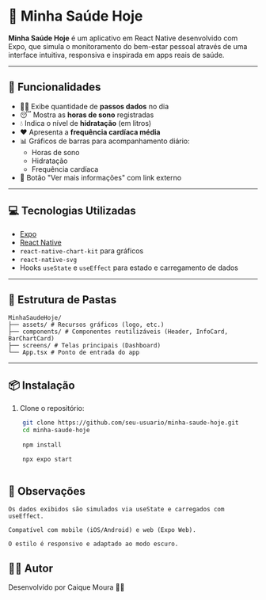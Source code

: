 # 📱 Minha Saúde Hoje

**Minha Saúde Hoje** é um aplicativo em React Native desenvolvido com Expo, que simula o monitoramento do bem-estar pessoal através de uma interface intuitiva, responsiva e inspirada em apps reais de saúde.

---

## 🧩 Funcionalidades

- 🧍‍♂️ Exibe quantidade de **passos dados** no dia
- 😴 Mostra as **horas de sono** registradas
- 💧 Indica o nível de **hidratação** (em litros)
- ❤️ Apresenta a **frequência cardíaca média**
- 📊 Gráficos de barras para acompanhamento diário:
  - Horas de sono
  - Hidratação
  - Frequência cardíaca
- 🔗 Botão "Ver mais informações" com link externo

---

## 💻 Tecnologias Utilizadas

- [Expo](https://expo.dev/)
- [React Native](https://reactnative.dev/)
- `react-native-chart-kit` para gráficos
- `react-native-svg`
- Hooks `useState` e `useEffect` para estado e carregamento de dados

---

## 📁 Estrutura de Pastas
    MinhaSaudeHoje/
    ├── assets/ # Recursos gráficos (logo, etc.)
    ├── components/ # Componentes reutilizáveis (Header, InfoCard, BarChartCard)
    ├── screens/ # Telas principais (Dashboard)
    └── App.tsx # Ponto de entrada do app

---

## 📦 Instalação

1. Clone o repositório:

```bash
    git clone https://github.com/seu-usuario/minha-saude-hoje.git
    cd minha-saude-hoje
    
    npm install

    npx expo start
    
```

## 📌 Observações

    Os dados exibidos são simulados via useState e carregados com useEffect.

    Compatível com mobile (iOS/Android) e web (Expo Web).

    O estilo é responsivo e adaptado ao modo escuro.

## 🧑‍💻 Autor

Desenvolvido por Caique Moura 👨‍💻